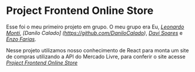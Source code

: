 # Project Frontend Online Store

Esse foi o meu primeiro projeto em grupo. O meu grupo era Eu, _[Leonardo Monti](https://github.com/LeonardoMonti)_, _[Danilo Calado] (https://github.com/DaniloCalado)_, _[Davi Soares](https://github.com/davisoaresc)_ e _[Enzo Farias](https://github.com/fariasao)_. 

Nesse projeto utilizamos nosso conhecimento de React para monta um site de compras utilizando a API do Mercado Livre, para conferir o site acesse _[Project Frontend Online Store](https://project-frontend-online-store.pages.dev/)_
